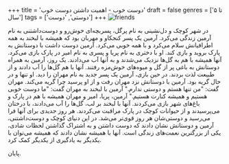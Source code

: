 +++
title = 'دوست خوب - اهمیت داشتن دوست خوب'
draft = false
genres = ['تا ۵ سال']
tags = ['دوستی', 'دوست']
+++
![friends](/13.friends.jpg)

در شهر کوچک و دل‌نشینی به نام پرگل، پسربچه‌ای خوش‌رو و دوست‌داشتنی به نام آرمین زندگی می‌کرد. آرمین یک پسر کنجکاو و مهربان بود که همیشه با لبخند به همه اطرافیانش سلام می‌کرد و با همه خوبی می‌کرد.
آرمین دوست داشت با دوستانش به پارک بروید و بازی کند. او با دختری به نام پریا و پسری به نام امیر در پارک بازی می‌کرد. آنها همیشه با هم به گل‌ها نزدیک می‌شدند و به آنها آب می‌دادند.
یک روز، آرمین به همراه دوستانش به باغی پر از گل و میوه‌های خوش‌مزه رفتند. آنها با هم گل‌ها را آب دادند و از طبیعت لذت بردند. در حین بازی، آرمین یک پسر جدید به نام مهران را دید. او تنها و در حال گریه بود.
آرمین با دوستانش نزد مهران رفت و از او پرسید چرا گریه می‌کند. مهران گفت: "من تنها هستم و دوستی ندارم." آرمین با لبخند به مهران گفت: "ما دوست خوبی هستیم و همیشه کنارت هستیم."
 آرمین، پریا، امیر و مهران همیشه با هم در پارک و باغ‌های شهر بازی می‌کردند. آنها با لبخند بر لب، گل‌ها را آب می‌دادند، با درختان می‌پرسیدند و از حیوانات کوچک در پارک مراقبت می‌کردند. هر روز جدیدی برای آنها فرا می‌رسید و دوستی‌شان هر روز قوی‌تر می‌شد.
در این دنیای کوچک و دوست‌داشتنی، آرمین و دوستانش نشان دادند که دوست داشتن و به اشتراک گذاشتن لحظات شادی، یکی از بزرگترین نعمت‌های زندگی است. آنها با همیشه نشان دادند که همیشه می‌توان با یکدیگر به یادگیری از یکدیگر کمک کرد.

پایان.